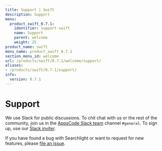```yaml
---
title: Support | Swift
description: Support
menu:
  product_swift_0.7.1:
    identifier: support-swift
    name: Support
    parent: welcome
    weight: 25
product_name: swift
menu_name: product_swift_0.7.1
section_menu_id: welcome
url: /products/swift/0.7.1/welcome/support/
aliases:
- /products/swift/0.7.1/support/
info:
  version: 0.7.1
---
```


# Support

We use Slack for public discussions. To chit chat with us or the rest of the community, join us in the [AppsCode Slack team](https://appscode.slack.com/messages/C0XQFLGRM/details/) channel `#general`. To sign up, use our [Slack inviter](https://slack.appscode.com/).

If you have found a bug with Searchlight or want to request for new features, please [file an issue](https://github.com/appscode/swift/issues/new).
